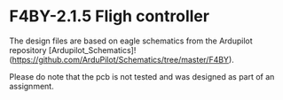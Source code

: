 # F4BY-2.1.5 Fligh controller 

The design files are based on eagle schematics from the Ardupilot repository [Ardupilot_Schematics]!(https://github.com/ArduPilot/Schematics/tree/master/F4BY).

Please do note that the pcb is not tested and was designed as part of an assignment.

